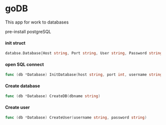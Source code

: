 # goDB
This app for work to databases

pre-install postgreSQL

#### init struct
```go
databse.Database{Host string, Port string, User string, Password string, conn *sql.DB}
```

#### open SQL connect

```go
func (db *Database) InitDatabase(host string, port int, username string, password string)
```

#### Create database
```go
func (db *Database) CreateDB(dbname string)
```

#### Create user
```go
func (db *Database) CreateUser(username string, password string)
```
